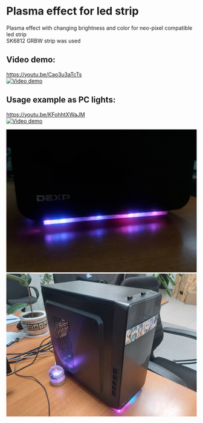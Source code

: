 
# Plasma effect for led strip

Plasma effect with changing brightness and color for neo-pixel compatible led strip  
SK6812 GRBW strip was used  

## Video demo:  
https://youtu.be/Cao3u3aTcTs  
[![Video demo](https://img.youtube.com/vi/Cao3u3aTcTs/0.jpg)](https://www.youtube.com/watch?v=Cao3u3aTcTs)  
 
## Usage example as PC lights:   
https://youtu.be/KFohhtXWaJM  
[![Video demo](https://img.youtube.com/vi/KFohhtXWaJM/0.jpg)](https://www.youtube.com/watch?v=KFohhtXWaJM)  

![](photos/20240830_180121.jpg)  
![](photos/20240829_090831.jpg)  
  
